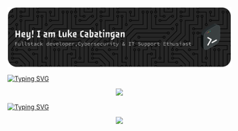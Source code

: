 ![Header](./CabzBanner.png)

<Div> 
 <a href="https://git.io/typing-svg"><img src="https://readme-typing-svg.demolab.com?font=Fira+Code&pause=1000&color=092DF7&width=435&lines=Connect+With+Me" alt="Typing SVG" />
 </a>
  <p align="center">
  <a href="https://skillicons.dev">
    <img src="https://skillicons.dev/icons?i=git,discord,gmail,linux,npm,notion,linkedin&theme=light&perline=7" />
  </a>
</p>
  </Div>
<Div> 
<a href="https://git.io/typing-svg"><img src="https://readme-typing-svg.demolab.com?font=Fira+Code&pause=1000&color=F71515&width=435&lines=Technology+Stack+%26+Tech+Tools" alt="Typing SVG" /></a>
<p align="center">
  <a href="https://skillicons.dev">
    <img src="https://skillicons.dev/icons?i=git,js,html,css,react,java,kotlin,nodejs,figma,arduino,discord,gmail,linux,npm,notion,vscode,linkedin,laravel,php,pycharm,py,vite,supabase,mysql,firebase,aws&theme=light&perline=12" />
  </a>
</p>
</Div>

